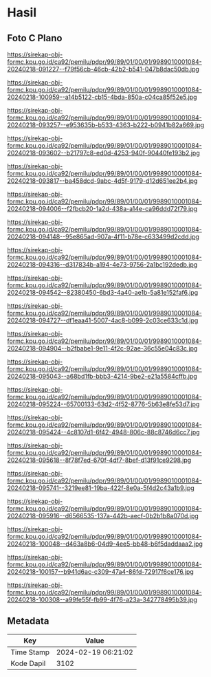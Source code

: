 # Hasil

## Foto C Plano

https://sirekap-obj-formc.kpu.go.id/ca92/pemilu/pdpr/99/89/01/00/01/9989010001084-20240218-091227--f79f56cb-46cb-42b2-b541-047b8dac50db.jpg

https://sirekap-obj-formc.kpu.go.id/ca92/pemilu/pdpr/99/89/01/00/01/9989010001084-20240218-100959--a14b5122-cb15-4bda-850a-c04ca85f52e5.jpg

https://sirekap-obj-formc.kpu.go.id/ca92/pemilu/pdpr/99/89/01/00/01/9989010001084-20240218-093257--e953635b-b533-4363-b222-b0941b82a669.jpg

https://sirekap-obj-formc.kpu.go.id/ca92/pemilu/pdpr/99/89/01/00/01/9989010001084-20240218-093602--b21797c8-ed0d-4253-940f-90440fe193b2.jpg

https://sirekap-obj-formc.kpu.go.id/ca92/pemilu/pdpr/99/89/01/00/01/9989010001084-20240218-093817--ba458dcd-9abc-4d5f-9179-d12d651ee2b4.jpg

https://sirekap-obj-formc.kpu.go.id/ca92/pemilu/pdpr/99/89/01/00/01/9989010001084-20240218-094006--f2fbcb20-1a2d-438a-a14e-ca96ddd72f79.jpg

https://sirekap-obj-formc.kpu.go.id/ca92/pemilu/pdpr/99/89/01/00/01/9989010001084-20240218-094148--95e865ad-907a-4f11-b78e-c633499d2cdd.jpg

https://sirekap-obj-formc.kpu.go.id/ca92/pemilu/pdpr/99/89/01/00/01/9989010001084-20240218-094316--d317834b-a194-4e73-9756-2a1bc192dedb.jpg

https://sirekap-obj-formc.kpu.go.id/ca92/pemilu/pdpr/99/89/01/00/01/9989010001084-20240218-094542--82380450-6bd3-4a40-ae1b-5a81e152faf6.jpg

https://sirekap-obj-formc.kpu.go.id/ca92/pemilu/pdpr/99/89/01/00/01/9989010001084-20240218-094727--df1eaa41-5007-4ac8-b099-2c03ce633c1d.jpg

https://sirekap-obj-formc.kpu.go.id/ca92/pemilu/pdpr/99/89/01/00/01/9989010001084-20240218-094904--b2fbabe1-9e11-4f2c-92ae-36c55e04c83c.jpg

https://sirekap-obj-formc.kpu.go.id/ca92/pemilu/pdpr/99/89/01/00/01/9989010001084-20240218-095043--a68bd1fb-bbb3-4214-9be2-e21a5584cffb.jpg

https://sirekap-obj-formc.kpu.go.id/ca92/pemilu/pdpr/99/89/01/00/01/9989010001084-20240218-095224--65700133-63d2-4f52-8776-5b63e8fe53d7.jpg

https://sirekap-obj-formc.kpu.go.id/ca92/pemilu/pdpr/99/89/01/00/01/9989010001084-20240218-095424--4c8107d1-6f42-4948-806c-88c8746d6cc7.jpg

https://sirekap-obj-formc.kpu.go.id/ca92/pemilu/pdpr/99/89/01/00/01/9989010001084-20240218-095618--8f78f7ed-670f-4df7-8bef-d13f91ce9298.jpg

https://sirekap-obj-formc.kpu.go.id/ca92/pemilu/pdpr/99/89/01/00/01/9989010001084-20240218-095741--3219ee81-19ba-422f-8e0a-5f4d2c43a1b9.jpg

https://sirekap-obj-formc.kpu.go.id/ca92/pemilu/pdpr/99/89/01/00/01/9989010001084-20240218-095916--d6566535-137a-442b-aecf-0b2b1b8a070d.jpg

https://sirekap-obj-formc.kpu.go.id/ca92/pemilu/pdpr/99/89/01/00/01/9989010001084-20240218-100048--d463a8b6-04d9-4ee5-bb48-b6f5daddaaa2.jpg

https://sirekap-obj-formc.kpu.go.id/ca92/pemilu/pdpr/99/89/01/00/01/9989010001084-20240218-100157--b941d6ac-c309-47a4-86fd-72917f6ce176.jpg

https://sirekap-obj-formc.kpu.go.id/ca92/pemilu/pdpr/99/89/01/00/01/9989010001084-20240218-100308--a99fe55f-fb99-4f76-a23a-342778495b39.jpg


## Metadata

| Key        | Value               |
| ---------- | ------------------- |
| Time Stamp | 2024-02-19 06:21:02 |
| Kode Dapil | 3102                |



